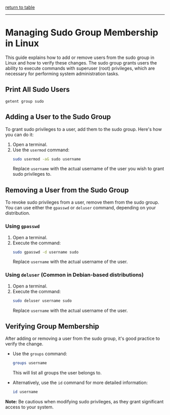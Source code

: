 [return to table](../README.md)

---

# Managing Sudo Group Membership in Linux

This guide explains how to add or remove users from the sudo group in Linux and how to verify these changes. The sudo group grants users the ability to execute commands with superuser (root) privileges, which are necessary for performing system administration tasks.


## Print All Sudo Users
```
getent group sudo
```

## Adding a User to the Sudo Group

To grant sudo privileges to a user, add them to the sudo group. Here's how you can do it:

1. Open a terminal.
2. Use the `usermod` command:
   ```bash
   sudo usermod -aG sudo username
   ```
   Replace `username` with the actual username of the user you wish to grant sudo privileges to.

## Removing a User from the Sudo Group

To revoke sudo privileges from a user, remove them from the sudo group. You can use either the `gpasswd` or `deluser` command, depending on your distribution.

### Using `gpasswd`

1. Open a terminal.
2. Execute the command:
   ```bash
   sudo gpasswd -d username sudo
   ```
   Replace `username` with the actual username of the user.

### Using `deluser` (Common in Debian-based distributions)

1. Open a terminal.
2. Execute the command:
   ```bash
   sudo deluser username sudo
   ```
   Replace `username` with the actual username of the user.

## Verifying Group Membership

After adding or removing a user from the sudo group, it's good practice to verify the change.

- Use the `groups` command:
  ```bash
  groups username
  ```
  This will list all groups the user belongs to.

- Alternatively, use the `id` command for more detailed information:
  ```bash
  id username
  ```

**Note:** Be cautious when modifying sudo privileges, as they grant significant access to your system.


